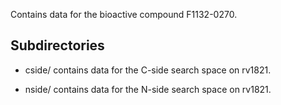 Contains data for the bioactive compound F1132-0270.

## Subdirectories

- cside/ contains data for the C-side search space on rv1821.

- nside/ contains data for the N-side search space on rv1821.

